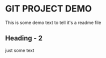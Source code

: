 # GIT PROJECT DEMO

This is some demo text to tell it's a readme file

## Heading - 2

just some text
